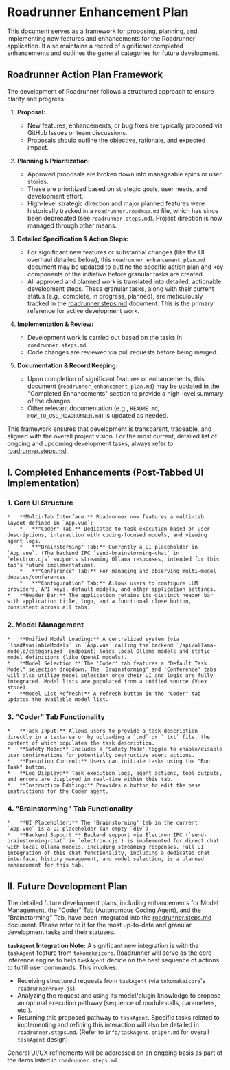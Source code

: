# Roadrunner Enhancement Plan

This document serves as a framework for proposing, planning, and implementing new features and enhancements for the Roadrunner application. It also maintains a record of significant completed enhancements and outlines the general categories for future development.

## Roadrunner Action Plan Framework

The development of Roadrunner follows a structured approach to ensure clarity and progress:

1.  **Proposal:**
    *   New features, enhancements, or bug fixes are typically proposed via GitHub Issues or team discussions.
    *   Proposals should outline the objective, rationale, and expected impact.

2.  **Planning & Prioritization:**
    *   Approved proposals are broken down into manageable epics or user stories.
    *   These are prioritized based on strategic goals, user needs, and development effort.
    *   High-level strategic direction and major planned features were historically tracked in a `roadrunner.roadmap.md` file, which has since been deprecated (see `roadrunner.steps.md`). Project direction is now managed through other means.

3.  **Detailed Specification & Action Steps:**
    *   For significant new features or substantial changes (like the UI overhaul detailed below), this `roadrunner_enhancement_plan.md` document may be updated to outline the specific action plan and key components of the initiative before granular tasks are created.
    *   All approved and planned work is translated into detailed, actionable development steps. These granular tasks, along with their current status (e.g., complete, in progress, planned), are meticulously tracked in the [roadrunner.steps.md](./roadrunner.steps.md) document. This is the primary reference for active development work.

4.  **Implementation & Review:**
    *   Development work is carried out based on the tasks in `roadrunner.steps.md`.
    *   Code changes are reviewed via pull requests before being merged.

5.  **Documentation & Record Keeping:**
    *   Upon completion of significant features or enhancements, this document (`roadrunner_enhancement_plan.md`) may be updated in the "Completed Enhancements" section to provide a high-level summary of the changes.
    *   Other relevant documentation (e.g., `README.md`, `HOW_TO_USE_ROADRUNNER.md`) is updated as needed.

This framework ensures that development is transparent, traceable, and aligned with the overall project vision. For the most current, detailed list of ongoing and upcoming development tasks, always refer to [roadrunner.steps.md](./roadrunner.steps.md).

## I. Completed Enhancements (Post-Tabbed UI Implementation)

### 1. Core UI Structure
    *   **Multi-Tab Interface:** Roadrunner now features a multi-tab layout defined in `App.vue`:
        *   **"Coder" Tab:** Dedicated to task execution based on user descriptions, interaction with coding-focused models, and viewing agent logs.
        *   **"Brainstorming" Tab:** Currently a UI placeholder in `App.vue`. (The backend IPC `send-brainstorming-chat` in `electron.cjs` supports streaming Ollama responses, intended for this tab's future implementation).
        *   **"Conference" Tab:** For managing and observing multi-model debates/conferences.
        *   **"Configuration" Tab:** Allows users to configure LLM providers, API keys, default models, and other application settings.
    *   **Header Bar:** The application retains its distinct header bar with application title, logo, and a functional close button, consistent across all tabs.

### 2. Model Management
    *   **Unified Model Loading:** A centralized system (via `loadAvailableModels` in `App.vue` calling the backend `/api/ollama-models/categorized` endpoint) loads local Ollama models and static model definitions (like OpenAI models).
    *   **Model Selection:** The 'Coder' tab features a "Default Task Model" selection dropdown. The 'Brainstorming' and 'Conference' tabs will also utilize model selection once their UI and logic are fully integrated. Model lists are populated from a unified source (Vuex store).
    *   **Model List Refresh:** A refresh button in the "Coder" tab updates the available model list.

### 3. "Coder" Tab Functionality
    *   **Task Input:** Allows users to provide a task description directly in a textarea or by uploading a `.md` or `.txt` file, the content of which populates the task description.
    *   **Safety Mode:** Includes a 'Safety Mode' toggle to enable/disable user confirmations for potentially destructive agent actions.
    *   **Execution Control:** Users can initiate tasks using the "Run Task" button.
    *   **Log Display:** Task execution logs, agent actions, tool outputs, and errors are displayed in real-time within this tab.
    *   **Instruction Editing:** Provides a button to edit the base instructions for the Coder agent.

### 4. "Brainstorming" Tab Functionality
    *   **UI Placeholder:** The 'Brainstorming' tab in the current `App.vue` is a UI placeholder (an empty `div`).
    *   **Backend Support:** Backend support via Electron IPC (`send-brainstorming-chat` in `electron.cjs`) is implemented for direct chat with local Ollama models, including streaming responses. Full UI integration of this chat functionality, including a dedicated chat interface, history management, and model selection, is a planned enhancement for this tab.

## II. Future Development Plan

The detailed future development plans, including enhancements for Model Management, the "Coder" Tab (Autonomous Coding Agent), and the "Brainstorming" Tab, have been integrated into the [roadrunner.steps.md](./roadrunner.steps.md) document. Please refer to it for the most up-to-date and granular development tasks and their statuses.

**`taskAgent` Integration Note:** A significant new integration is with the `taskAgent` feature from `tokomakaicore`. Roadrunner will serve as the core inference engine to help `taskAgent` decide on the best sequence of actions to fulfill user commands. This involves:
*   Receiving structured requests from `taskAgent` (via `tokomakaicore`'s `roadrunnerProxy.js`).
*   Analyzing the request and using its model/plugin knowledge to propose an optimal execution pathway (sequence of module calls, parameters, etc.).
*   Returning this proposed pathway to `taskAgent`.
Specific tasks related to implementing and refining this interaction will also be detailed in `roadrunner.steps.md`. (Refer to `Info/taskAgent.sniper.md` for overall `taskAgent` design).

General UI/UX refinements will be addressed on an ongoing basis as part of the items listed in `roadrunner.steps.md`.
